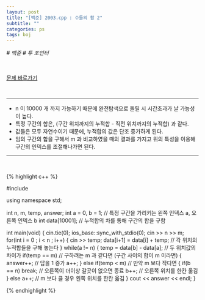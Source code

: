 ```yaml
---
layout: post
title: "[백준] 2003.cpp : 수들의 합 2"
subtitle: ""
categories: ps
tags: boj
---
```


*# 백준 # 투 포인터*

<br>

[문제 바로가기](https://www.acmicpc.net/problem/2003)

<br>

---

- n 이 10000 개 까지 가능하기 때문에 완전탐색으로 돌릴 시 시간초과가 날 가능성이 높다.
- 특정 구간의 합은, (구간 위치까지의 누적합 - 직전 위치까지의 누적합) 과 같다.
- 값들은 모두 자연수이기 때문에, 누적합의 값은 단조 증가하게 된다.
- 임의 구간의 합을 구해서 m 과 비교하였을 때의 결과를 가지고 위의 특성을 이용해 구간의 인덱스를 조절해나가면 된다.

---
<br>

{% highlight c++ %}

#include <iostream>

using namespace std;

int n, m, temp, answer;
int a = 0, b = 1;                       // 특정 구간을 가리키는 왼쪽 인덱스 a, 오른쪽 인덱스 b
int data[10001];                        // 누적합의 차를 통해 구간의 합을 구함

int main(void)
{
    cin.tie(0);
    ios_base::sync_with_stdio(0);
    cin >> n >> m;
    for(int i = 0 ; i < n ; i++)
    {
        cin >> temp;
        data[i+1] = data[i] + temp;     // 각 위치의 누적합들을 구해 놓는다
    }
    while(a != n)
    {
        temp = data[b] - data[a];       // 두 위치값의 차이가
        if(temp == m)                   // 구하려는 m 과 같다면 (구간 사이의 합이 m 이라면)
        {
            answer++;                   // 답을 1 증가
            a++;
        }
        else if(temp < m)               // 만약 m 보다 작다면
        {
            if(b == n) break;           // 오른쪽이 더이상 갈곳이 없으면 종료
            b++;                        // 오른쪽 위치를 한칸 옮김
        }
        else a++;                       // m 보다 클 경우 왼쪽 위치를 한칸 옮김
    }
    cout << answer << endl;
}

{% endhighlight %}

